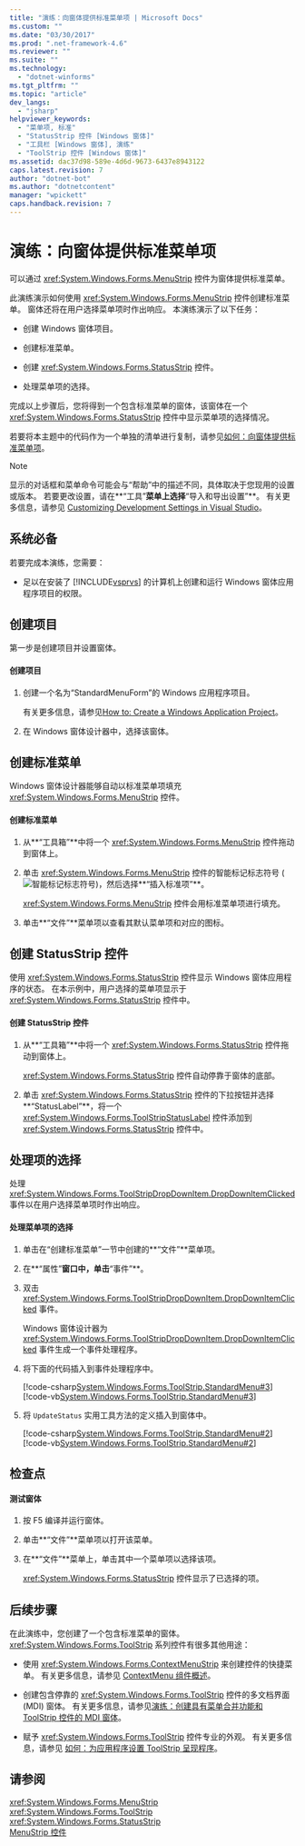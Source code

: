```yaml
---
title: "演练：向窗体提供标准菜单项 | Microsoft Docs"
ms.custom: ""
ms.date: "03/30/2017"
ms.prod: ".net-framework-4.6"
ms.reviewer: ""
ms.suite: ""
ms.technology: 
  - "dotnet-winforms"
ms.tgt_pltfrm: ""
ms.topic: "article"
dev_langs: 
  - "jsharp"
helpviewer_keywords: 
  - "菜单项, 标准"
  - "StatusStrip 控件 [Windows 窗体]"
  - "工具栏 [Windows 窗体], 演练"
  - "ToolStrip 控件 [Windows 窗体]"
ms.assetid: dac37d98-589e-4d6d-9673-6437e8943122
caps.latest.revision: 7
author: "dotnet-bot"
ms.author: "dotnetcontent"
manager: "wpickett"
caps.handback.revision: 7
---
```

# 演练：向窗体提供标准菜单项
可以通过 <xref:System.Windows.Forms.MenuStrip> 控件为窗体提供标准菜单。  
  
 此演练演示如何使用 <xref:System.Windows.Forms.MenuStrip> 控件创建标准菜单。  窗体还将在用户选择菜单项时作出响应。  本演练演示了以下任务：  
  
-   创建 Windows 窗体项目。  
  
-   创建标准菜单。  
  
-   创建 <xref:System.Windows.Forms.StatusStrip> 控件。  
  
-   处理菜单项的选择。  
  
 完成以上步骤后，您将得到一个包含标准菜单的窗体，该窗体在一个 <xref:System.Windows.Forms.StatusStrip> 控件中显示菜单项的选择情况。  
  
 若要将本主题中的代码作为一个单独的清单进行复制，请参见[如何：向窗体提供标准菜单项](../../../../docs/framework/winforms/controls/how-to-provide-standard-menu-items-to-a-form.md)。  
  
> [!NOTE]
>  显示的对话框和菜单命令可能会与“帮助”中的描述不同，具体取决于您现用的设置或版本。  若要更改设置，请在**“工具”**菜单上选择**“导入和导出设置”**。  有关更多信息，请参见 [Customizing Development Settings in Visual Studio](http://msdn.microsoft.com/zh-cn/22c4debb-4e31-47a8-8f19-16f328d7dcd3)。  
  
## 系统必备  
 若要完成本演练，您需要：  
  
-   足以在安装了 [!INCLUDE[vsprvs](../../../../includes/vsprvs-md.md)] 的计算机上创建和运行 Windows 窗体应用程序项目的权限。  
  
## 创建项目  
 第一步是创建项目并设置窗体。  
  
#### 创建项目  
  
1.  创建一个名为“StandardMenuForm”的 Windows 应用程序项目。  
  
     有关更多信息，请参见[How to: Create a Windows Application Project](http://msdn.microsoft.com/zh-cn/b2f93fed-c635-4705-8d0e-cf079a264efa)。  
  
2.  在 Windows 窗体设计器中，选择该窗体。  
  
## 创建标准菜单  
 Windows 窗体设计器能够自动以标准菜单项填充 <xref:System.Windows.Forms.MenuStrip> 控件。  
  
#### 创建标准菜单  
  
1.  从**“工具箱”**中将一个 <xref:System.Windows.Forms.MenuStrip> 控件拖动到窗体上。  
  
2.  单击 <xref:System.Windows.Forms.MenuStrip> 控件的智能标记标志符号 \(![智能标记标志符号](../../../../docs/framework/winforms/controls/media/vs-winformsmttagglyph.png "VS\_WinFormSmtTagGlyph")\)，然后选择**“插入标准项”**。  
  
     <xref:System.Windows.Forms.MenuStrip> 控件会用标准菜单项进行填充。  
  
3.  单击**“文件”**菜单项以查看其默认菜单项和对应的图标。  
  
## 创建 StatusStrip 控件  
 使用 <xref:System.Windows.Forms.StatusStrip> 控件显示 Windows 窗体应用程序的状态。  在本示例中，用户选择的菜单项显示于 <xref:System.Windows.Forms.StatusStrip> 控件中。  
  
#### 创建 StatusStrip 控件  
  
1.  从**“工具箱”**中将一个 <xref:System.Windows.Forms.StatusStrip> 控件拖动到窗体上。  
  
     <xref:System.Windows.Forms.StatusStrip> 控件自动停靠于窗体的底部。  
  
2.  单击 <xref:System.Windows.Forms.StatusStrip> 控件的下拉按钮并选择**“StatusLabel”**，将一个 <xref:System.Windows.Forms.ToolStripStatusLabel> 控件添加到 <xref:System.Windows.Forms.StatusStrip> 控件中。  
  
## 处理项的选择  
 处理 <xref:System.Windows.Forms.ToolStripDropDownItem.DropDownItemClicked> 事件以在用户选择菜单项时作出响应。  
  
#### 处理菜单项的选择  
  
1.  单击在“创建标准菜单”一节中创建的**“文件”**菜单项。  
  
2.  在**“属性”**窗口中，单击**“事件”**。  
  
3.  双击 <xref:System.Windows.Forms.ToolStripDropDownItem.DropDownItemClicked> 事件。  
  
     Windows 窗体设计器为 <xref:System.Windows.Forms.ToolStripDropDownItem.DropDownItemClicked> 事件生成一个事件处理程序。  
  
4.  将下面的代码插入到事件处理程序中。  
  
     [!code-csharp[System.Windows.Forms.ToolStrip.StandardMenu#3](../../../../samples/snippets/csharp/VS_Snippets_Winforms/System.Windows.Forms.ToolStrip.StandardMenu/CS/Form1.cs#3)]
     [!code-vb[System.Windows.Forms.ToolStrip.StandardMenu#3](../../../../samples/snippets/visualbasic/VS_Snippets_Winforms/System.Windows.Forms.ToolStrip.StandardMenu/VB/Form1.vb#3)]  
  
5.  将 `UpdateStatus` 实用工具方法的定义插入到窗体中。  
  
     [!code-csharp[System.Windows.Forms.ToolStrip.StandardMenu#2](../../../../samples/snippets/csharp/VS_Snippets_Winforms/System.Windows.Forms.ToolStrip.StandardMenu/CS/Form1.cs#2)]
     [!code-vb[System.Windows.Forms.ToolStrip.StandardMenu#2](../../../../samples/snippets/visualbasic/VS_Snippets_Winforms/System.Windows.Forms.ToolStrip.StandardMenu/VB/Form1.vb#2)]  
  
## 检查点  
  
#### 测试窗体  
  
1.  按 F5 编译并运行窗体。  
  
2.  单击**“文件”**菜单项以打开该菜单。  
  
3.  在**“文件”**菜单上，单击其中一个菜单项以选择该项。  
  
     <xref:System.Windows.Forms.StatusStrip> 控件显示了已选择的项。  
  
## 后续步骤  
 在此演练中，您创建了一个包含标准菜单的窗体。  <xref:System.Windows.Forms.ToolStrip> 系列控件有很多其他用途：  
  
-   使用 <xref:System.Windows.Forms.ContextMenuStrip> 来创建控件的快捷菜单。  有关更多信息，请参见 [ContextMenu 组件概述](../../../../docs/framework/winforms/controls/contextmenu-component-overview-windows-forms.md)。  
  
-   创建包含停靠的 <xref:System.Windows.Forms.ToolStrip> 控件的多文档界面 \(MDI\) 窗体。  有关更多信息，请参见[演练：创建具有菜单合并功能和 ToolStrip 控件的 MDI 窗体](../../../../docs/framework/winforms/controls/walkthrough-creating-an-mdi-form-with-menu-merging-and-toolstrip-controls.md)。  
  
-   赋予 <xref:System.Windows.Forms.ToolStrip> 控件专业的外观。  有关更多信息，请参见 [如何：为应用程序设置 ToolStrip 呈现程序](../../../../docs/framework/winforms/controls/how-to-set-the-toolstrip-renderer-for-an-application.md)。  
  
## 请参阅  
 <xref:System.Windows.Forms.MenuStrip>   
 <xref:System.Windows.Forms.ToolStrip>   
 <xref:System.Windows.Forms.StatusStrip>   
 [MenuStrip 控件](../../../../docs/framework/winforms/controls/menustrip-control-windows-forms.md)